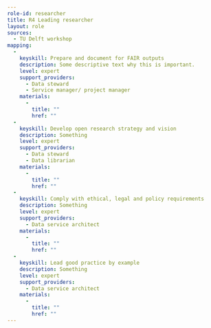```yaml
---
role-id: researcher
title: R4 Leading researcher
layout: role
sources: 
  - TU Delft workshop
mapping: 
  - 
    keyskill: Prepare and document for FAIR outputs
    description: Some descriptive text why this is important.
    level: expert
    support_providers: 
      - Data steward
      - Service manager/ project manager
    materials: 
      - 
        title: ""
        href: ""
  - 
    keyskill: Develop open research strategy and vision
    description: Something
    level: expert
    support_providers: 
      - Data steward
      - Data librarian
    materials: 
      - 
        title: ""
        href: ""
  - 
    keyskill: Comply with ethical, legal and policy requirements
    description: Something
    level: expert
    support_providers: 
      - Data service architect
    materials: 
      - 
        title: ""
        href: ""
  - 
    keyskill: Lead good practice by example
    description: Something
    level: expert
    support_providers: 
      - Data service architect
    materials: 
      - 
        title: ""
        href: ""
---
```

